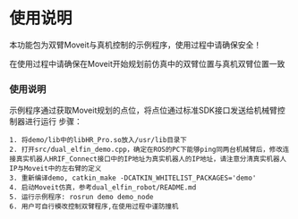 使用说明
======

本功能包为双臂Moveit与真机控制的示例程序，使用过程中请确保安全！

在使用过程中请确保在Moveit开始规划前仿真中的双臂位置与真机双臂位置一致
### 使用说明
示例程序通过获取Moveit规划的点位，将点位通过标准SDK接口发送给机械臂控制器进行运行
步骤：

    1. 将demo/lib中的libHR_Pro.so放入/usr/lib目录下
    2. 打开src/dual_elfin_demo.cpp，确定在ROS的PC下能够ping同两台机械臂后，修改连接真实机器人HRIF_Connect接口中的IP地址为真实机器人的IP地址，请注意分清真实机器人IP与Moveit中的左右臂的定义
    3. 重新编译demo, catkin_make -DCATKIN_WHITELIST_PACKAGES='demo'
    4. 启动Moveit仿真，参考dual_elfin_robot/README.md
    5. 运行示例程序: rosrun demo demo_node
    6. 用户可自行模改控制双臂程序,在使用过程中谨防撞机